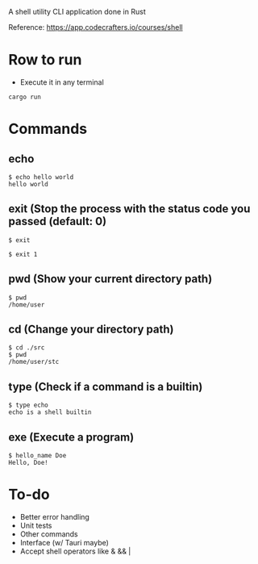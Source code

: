 A shell utility CLI application done in Rust

Reference: https://app.codecrafters.io/courses/shell

# Row to run
- Execute it in any terminal

```
cargo run
```

# Commands

## echo

```
$ echo hello world
hello world
```

##  exit (Stop the process with the status code you passed (default: 0)
```
$ exit
```

```
$ exit 1
```

## pwd  (Show your current directory path)

```
$ pwd
/home/user
```

## cd (Change your directory path)
```
$ cd ./src
$ pwd
/home/user/stc
```

## type (Check if a command is a builtin)
```
$ type echo
echo is a shell builtin
```

## exe (Execute a program)
```
$ hello_name Doe
Hello, Doe!
```



# To-do

- Better error handling
- Unit tests
- Other commands
- Interface (w/ Tauri maybe)
- Accept shell operators like & && |

